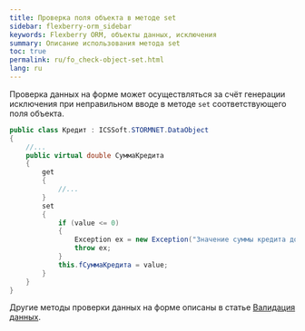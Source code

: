 ```yaml
---
title: Проверка поля объекта в методе set
sidebar: flexberry-orm_sidebar
keywords: Flexberry ORM, объекты данных, исключения
summary: Описание использования метода set
toc: true
permalink: ru/fo_check-object-set.html
lang: ru
---
```


Проверка данных на форме может осуществляться за счёт генерации исключения при неправильном вводе в методе `set` соответствующего поля объекта.

```csharp
public class Кредит : ICSSoft.STORMNET.DataObject
{
	//...
	public virtual double СуммаКредита
	{
		get
		{
			//...
		}
		set
		{
			if (value <= 0)
			{
				Exception ex = new Exception("Значение суммы кредита должно быть положительным!");
				throw ex; 
			}
			this.fСуммаКредита = value;
		}
	}
}
```

Другие методы проверки данных на форме описаны в статье [Валидация данных](fw_edit-form-validation.html).
